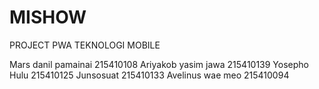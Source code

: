 # MISHOW

PROJECT PWA TEKNOLOGI MOBILE 

Mars danil pamainai 
215410108
Ariyakob yasim jawa
215410139
Yosepho Hulu
215410125
Junsosuat
 215410133
Avelinus wae meo
215410094

